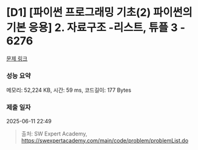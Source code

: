 # [D1] [파이썬 프로그래밍 기초(2) 파이썬의 기본 응용] 2. 자료구조 -리스트, 튜플 3 - 6276 

[문제 링크](https://swexpertacademy.com/main/code/problem/problemDetail.do?contestProbId=AWcVsKZq5B0DFAU4) 

### 성능 요약

메모리: 52,224 KB, 시간: 59 ms, 코드길이: 177 Bytes

### 제출 일자

2025-06-11 22:49



> 출처: SW Expert Academy, https://swexpertacademy.com/main/code/problem/problemList.do